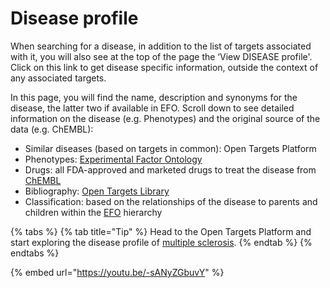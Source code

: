 # Disease profile

When searching for a disease, in addition to the list of targets associated with it, you will also see at the top of the page the ‘View DISEASE profile'. Click on this link to get disease specific information, outside the context of any associated targets.

In this page, you will find the name, description and synonyms for the disease, the latter two if available in EFO. Scroll down to see detailed information on the disease \(e.g. Phenotypes\) and the original source of the data \(e.g. ChEMBL\):

* Similar diseases \(based on targets in common\): Open Targets Platform
* Phenotypes: [Experimental Factor Ontology](http://www.ebi.ac.uk/efo/)
* Drugs: all FDA-approved and marketed drugs to treat the disease from [ChEMBL](https://www.ebi.ac.uk/chembl/)
* Bibliography: [Open Targets Library](https://github.com/opentargets/docs.targetvalidation.org/tree/593d0069107d9cccb589f9343403b18425a9e30f/library.opentargets.io)
* Classification: based on the relationships of the disease to parents and children within the [EFO](https://www.ebi.ac.uk/efo/) hierarchy

{% tabs %}
{% tab title="Tip" %}
Head to the Open Targets Platform and start exploring the disease profile of [multiple sclerosis](http://www.targetvalidation.org/disease/EFO_0003885).
{% endtab %}
{% endtabs %}

{% embed url="https://youtu.be/-sANyZGbuvY" %}

